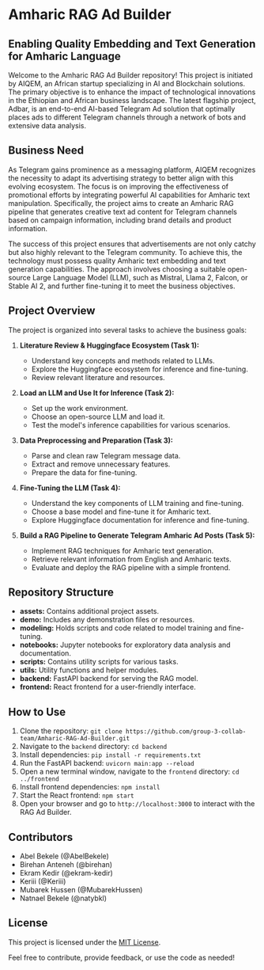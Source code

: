 # Amharic RAG Ad Builder
## Enabling Quality Embedding and Text Generation for Amharic Language

Welcome to the Amharic RAG Ad Builder repository! This project is initiated by AIQEM, an African startup specializing in AI and Blockchain solutions. The primary objective is to enhance the impact of technological innovations in the Ethiopian and African business landscape. The latest flagship project, Adbar, is an end-to-end AI-based Telegram Ad solution that optimally places ads to different Telegram channels through a network of bots and extensive data analysis.

## Business Need

As Telegram gains prominence as a messaging platform, AIQEM recognizes the necessity to adapt its advertising strategy to better align with this evolving ecosystem. The focus is on improving the effectiveness of promotional efforts by integrating powerful AI capabilities for Amharic text manipulation. Specifically, the project aims to create an Amharic RAG pipeline that generates creative text ad content for Telegram channels based on campaign information, including brand details and product information.

The success of this project ensures that advertisements are not only catchy but also highly relevant to the Telegram community. To achieve this, the technology must possess quality Amharic text embedding and text generation capabilities. The approach involves choosing a suitable open-source Large Language Model (LLM), such as Mistral, Llama 2, Falcon, or Stable AI 2, and further fine-tuning it to meet the business objectives.

## Project Overview

The project is organized into several tasks to achieve the business goals:

1. **Literature Review & Huggingface Ecosystem (Task 1):**
   - Understand key concepts and methods related to LLMs.
   - Explore the Huggingface ecosystem for inference and fine-tuning.
   - Review relevant literature and resources.

2. **Load an LLM and Use It for Inference (Task 2):**
   - Set up the work environment.
   - Choose an open-source LLM and load it.
   - Test the model's inference capabilities for various scenarios.

3. **Data Preprocessing and Preparation (Task 3):**
   - Parse and clean raw Telegram message data.
   - Extract and remove unnecessary features.
   - Prepare the data for fine-tuning.

4. **Fine-Tuning the LLM (Task 4):**
   - Understand the key components of LLM training and fine-tuning.
   - Choose a base model and fine-tune it for Amharic text.
   - Explore Huggingface documentation for inference and fine-tuning.

5. **Build a RAG Pipeline to Generate Telegram Amharic Ad Posts (Task 5):**
   - Implement RAG techniques for Amharic text generation.
   - Retrieve relevant information from English and Amharic texts.
   - Evaluate and deploy the RAG pipeline with a simple frontend.

## Repository Structure

- **assets:** Contains additional project assets.
- **demo:** Includes any demonstration files or resources.
- **modeling:** Holds scripts and code related to model training and fine-tuning.
- **notebooks:** Jupyter notebooks for exploratory data analysis and documentation.
- **scripts:** Contains utility scripts for various tasks.
- **utils:** Utility functions and helper modules.
- **backend:** FastAPI backend for serving the RAG model.
- **frontend:** React frontend for a user-friendly interface.

## How to Use

1. Clone the repository: `git clone https://github.com/group-3-collab-team/Amharic-RAG-Ad-Builder.git`
2. Navigate to the `backend` directory: `cd backend`
3. Install dependencies: `pip install -r requirements.txt`
4. Run the FastAPI backend: `uvicorn main:app --reload`
5. Open a new terminal window, navigate to the `frontend` directory: `cd ../frontend`
6. Install frontend dependencies: `npm install`
7. Start the React frontend: `npm start`
8. Open your browser and go to `http://localhost:3000` to interact with the RAG Ad Builder.

## Contributors

- Abel Bekele (@AbelBekele)
- Birehan Anteneh (@birehan)
- Ekram Kedir (@ekram-kedir)
- Keriii (@Keriii)
- Mubarek Hussen (@MubarekHussen)
- Natnael Bekele (@natybkl)

## License

This project is licensed under the [MIT License](LICENSE).

Feel free to contribute, provide feedback, or use the code as needed!